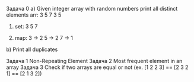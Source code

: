 Задача 0
a) Given integer array with random numbers print all distinct elements
arr: 3 5 7 3 5

1) set:
3
5
7

2) map:
3 -> 2
5 -> 2
7 -> 1


b) Print all duplicates

Задача 1
Non-Repeating Element
Задача 2
Most frequent element in an array
Задача 3
Check if two arrays are equal or not (ex. [1 2 2 3] == [2 3 2 1] ==  [2 1 3 2])